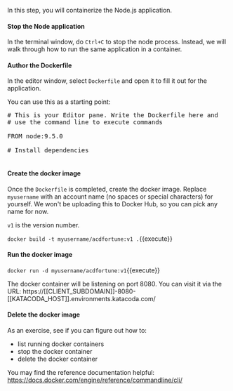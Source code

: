 In this step, you will containerize the Node.js application.

#### Stop the Node application

In the terminal window, do `Ctrl+C` to stop the node process. Instead, we will walk through how to run the same application in a container.

#### Author the Dockerfile

In the editor window, select `Dockerfile` and open it to fill it out for the application.

You can use this as a starting point:

<pre class="file" data-filename="Dockerfile" data-target="replace">
# This is your Editor pane. Write the Dockerfile here and 
# use the command line to execute commands

FROM node:9.5.0

# Install dependencies

</pre>

#### Create the docker image

Once the `Dockerfile` is completed, create the docker image. Replace `myusername` with an account name (no spaces or special characters) for yourself. We won't be uploading this to Docker Hub, so you can pick any name for now.

`v1` is the version number.

`docker build -t myusername/acdfortune:v1 .`{{execute}}

#### Run the docker image

`docker run -d myusername/acdfortune:v1`{{execute}}

The docker container will be listening on port 8080. You can visit it via the URL:
https://[[CLIENT_SUBDOMAIN]]-8080-[[KATACODA_HOST]].environments.katacoda.com/

#### Delete the docker image

As an exercise, see if you can figure out how to:
* list running docker containers
* stop the docker container
* delete the docker container

You may find the reference documentation helpful: https://docs.docker.com/engine/reference/commandline/cli/